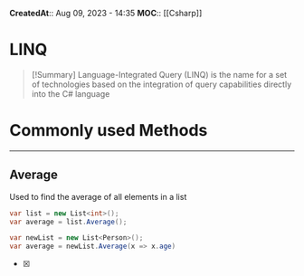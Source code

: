**CreatedAt**:: Aug 09, 2023 - 14:35
**MOC**:: [[Csharp]]
# LINQ

>[!Summary]
>Language-Integrated Query (LINQ) is the name for a set of technologies based on the integration of query capabilities directly into the C# language

# Commonly used Methods
---
## Average
Used to find the average of all elements in a list
```csharp
var list = new List<int>();
var average = list.Average();

var newList = new List<Person>();
var average = newList.Average(x => x.age)
```


- [x] 